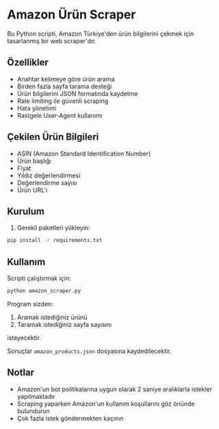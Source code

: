 # Amazon Ürün Scraper

Bu Python scripti, Amazon Türkiye'den ürün bilgilerini çekmek için tasarlanmış bir web scraper'dır.

## Özellikler

- Anahtar kelimeye göre ürün arama
- Birden fazla sayfa tarama desteği
- Ürün bilgilerini JSON formatında kaydetme
- Rate limiting ile güvenli scraping
- Hata yönetimi
- Rastgele User-Agent kullanımı

## Çekilen Ürün Bilgileri

- ASIN (Amazon Standard Identification Number)
- Ürün başlığı
- Fiyat
- Yıldız değerlendirmesi
- Değerlendirme sayısı
- Ürün URL'i

## Kurulum

1. Gerekli paketleri yükleyin:
```bash
pip install -r requirements.txt
```

## Kullanım

Scripti çalıştırmak için:
```bash
python amazon_scraper.py
```

Program sizden:
1. Aramak istediğiniz ürünü
2. Taramak istediğiniz sayfa sayısını

isteyecektir.

Sonuçlar `amazon_products.json` dosyasına kaydedilecektir.

## Notlar

- Amazon'un bot politikalarına uygun olarak 2 saniye aralıklarla istekler yapılmaktadır
- Scraping yaparken Amazon'un kullanım koşullarını göz önünde bulundurun
- Çok fazla istek göndermekten kaçının